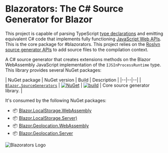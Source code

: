 ﻿# Blazorators: The C# Source Generator for Blazor

This project is capable of parsing TypeScript [type declarations][types] and emitting equivalent C# code 
that implements fully functioning [JavaScript Web APIs][web-apis]. This is the core package for #blazorators. This 
project relies on the [Roslyn source generator APIs][source-gen] to add source files to the compilation context.

[types]: https://www.typescriptlang.org/docs/handbook/2/type-declarations.html
[web-apis]: https://developer.mozilla.org/docs/Web/API
[source-gen]: https://docs.microsoft.com/dotnet/csharp/roslyn-sdk/source-generators-overview?wt.mc_id=dapine

A C# source generator that creates extensions methods on the Blazor WebAssembly JavaScript implementation of the `IJSInProcessRuntime` type. This library provides several NuGet packages:

| NuGet package | NuGet version | Build | Description |
|--|--|--|
| [`Blazor.SourceGenerators`](https://www.nuget.org/packages/Blazor.SourceGenerators) | [![NuGet](https://img.shields.io/nuget/v/Blazor.SourceGenerators.svg?style=flat)](https://www.nuget.org/packages/Blazor.SourceGenerators) | [![build](https://github.com/IEvangelist/blazorators/actions/workflows/build-validation.yml/badge.svg)](https://github.com/IEvangelist/blazorators/actions/workflows/build-validation.yml) | Core source generator library. |

It's consumed by the following NuGet packages:

- 📦 [Blazor.LocalStorage.WebAssembly](https://www.nuget.org/packages/Blazor.LocalStorage.WebAssembly)
- 📦 [Blazor.LocalStorage.Server)](https://www.nuget.org/packages/Blazor.LocalStorage.Server)
- 📦 [Blazor.Geolocation.WebAssembly](https://www.nuget.org/packages/Blazor.Geolocation.WebAssembly)
- 📦 [Blazor.Geolocation.Server](https://www.nuget.org/packages/Blazor.Geolocation.Server)

![Blazorators Logo](https://raw.githubusercontent.com/IEvangelist/blazorators/main/logo.png)

